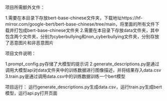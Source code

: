 项目所需额外文件：

1.需要在本目录下存放bert-base-chinese文件夹，下载地址https://hf-mirror.com/google-bert/bert-base-chinese/tree/main，将里面的所有文件下载并打包成bert-base-chinese文件夹
2.需要在本目录下存放data文件夹，其中包含两个文件夹，分别为cyberbullying和non_cyberbullying文件夹，分别存放了恶意图片和非恶意图片

项目文件说明：

1.prompt_config.py存储了大模型的提示词
2.generate_descriptions.py是通过调用大模型api对data文件夹中的训练数据进行图像描述，并将结果存入data.csv
3.train.py是通过调用data.csv中的训练数据训练一个bert模型

项目运行：
运行generate_descriptions.py生成data.csv，运行train.py生成bert模型，运行api.py打开页面

